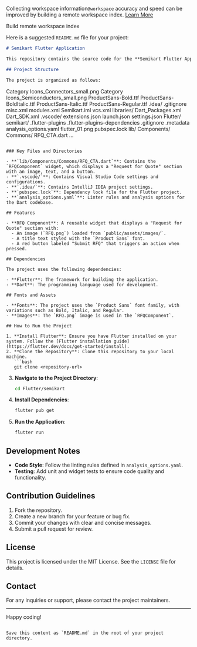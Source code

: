 Collecting workspace information`@workspace` accuracy and speed can be improved by building a remote workspace index. [Learn More](https://aka.ms/vscode-copilot-workspace-remote-index)

Build remote workspace index

Here is a suggested `README.md` file for your project:

```markdown
# Semikart Flutter Application

This repository contains the source code for the **Semikart Flutter Application**, a mobile app designed to provide an intuitive interface for users to browse and request quotes for electronic components.

## Project Structure

The project is organized as follows:

```
Category Icons_Connectors_small.png
Category Icons_Semiconductors_small.png
ProductSans-Bold.ttf
ProductSans-BoldItalic.ttf
ProductSans-Italic.ttf
ProductSans-Regular.ttf
.idea/
    .gitignore
    misc.xml
    modules.xml
    Semikart.iml
    vcs.xml
    libraries/
        Dart_Packages.xml
        Dart_SDK.xml
.vscode/
    extensions.json
    launch.json
    settings.json
Flutter/
    semikart/
        .flutter-plugins
        .flutter-plugins-dependencies
        .gitignore
        .metadata
        analysis_options.yaml
        flutter_01.png
        pubspec.lock
        lib/
            Components/
                Commons/
                    RFQ_CTA.dart
        ...
```

### Key Files and Directories

- **`lib/Components/Commons/RFQ_CTA.dart`**: Contains the `RFQComponent` widget, which displays a "Request for Quote" section with an image, text, and a button.
- **`.vscode/`**: Contains Visual Studio Code settings and configurations.
- **`.idea/`**: Contains IntelliJ IDEA project settings.
- **`pubspec.lock`**: Dependency lock file for the Flutter project.
- **`analysis_options.yaml`**: Linter rules and analysis options for the Dart codebase.

## Features

- **RFQ Component**: A reusable widget that displays a "Request for Quote" section with:
  - An image (`RFQ.png`) loaded from `public/assets/images/`.
  - A title text styled with the `Product Sans` font.
  - A red button labeled "Submit RFQ" that triggers an action when pressed.

## Dependencies

The project uses the following dependencies:

- **Flutter**: The framework for building the application.
- **Dart**: The programming language used for development.

## Fonts and Assets

- **Fonts**: The project uses the `Product Sans` font family, with variations such as Bold, Italic, and Regular.
- **Images**: The `RFQ.png` image is used in the `RFQComponent`.

## How to Run the Project

1. **Install Flutter**: Ensure you have Flutter installed on your system. Follow the [Flutter installation guide](https://flutter.dev/docs/get-started/install).
2. **Clone the Repository**: Clone this repository to your local machine.
   ```bash
   git clone <repository-url>
   ```
3. **Navigate to the Project Directory**:
   ```bash
   cd Flutter/semikart
   ```
4. **Install Dependencies**:
   ```bash
   flutter pub get
   ```
5. **Run the Application**:
   ```bash
   flutter run
   ```

## Development Notes

- **Code Style**: Follow the linting rules defined in `analysis_options.yaml`.
- **Testing**: Add unit and widget tests to ensure code quality and functionality.

## Contribution Guidelines

1. Fork the repository.
2. Create a new branch for your feature or bug fix.
3. Commit your changes with clear and concise messages.
4. Submit a pull request for review.

## License

This project is licensed under the MIT License. See the `LICENSE` file for details.

## Contact

For any inquiries or support, please contact the project maintainers.

---

Happy coding!
```

Save this content as `README.md` in the root of your project directory.
